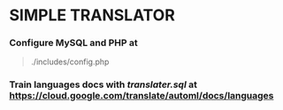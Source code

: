 # SIMPLE TRANSLATOR

### Configure MySQL and PHP at

> ./includes/config.php

### Train languages **docs** with _translater.sql_ at https://cloud.google.com/translate/automl/docs/languages
